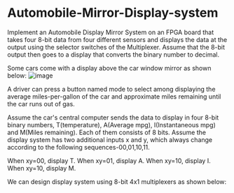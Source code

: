 # Automobile-Mirror-Display-system

Implement an Automobile Display Mirror System on an FPGA board that takes four 8-bit data from four different sensors and displays the data at the output using the selector switches of the Multiplexer. Assume that the 8-bit output then goes to a display that converts the binary number to decimal.

Some cars come with a display above the car window mirror as shown below:
![image](https://github.com/kanishk1605/Automobile-Mirror-Display-system/assets/105859363/649bf213-80e1-4d96-be5b-cc8f9d5f1f04)


A driver can press a button named mode to select among displaying the average miles-per-gallon of the car and approximate miles remaining until the car runs out of gas.

Assume the car's central computer sends the data to display in four 8-bit binary numbers, T(temperature), A(Average mpg), I(Instantaneous mpg) and M(Miles remaining).
Each of them consists of 8 bits. Assume the display system has two additional inputs x and y, which always change according to the following sequences-00,01,10,11.

When xy=00, display T. When xy=01, display A. When xy=10, display I. When xy=10, display M.


We can design display system using 8-bit 4x1 multiplexers as shown below:



